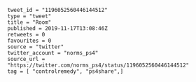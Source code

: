 ```
tweet_id = "1196052560446144512"
type = "tweet"
title = "Room"
published = 2019-11-17T13:08:46Z
retweets = 0
favourites = 0
source = "twitter"
twitter_account = "norms_ps4"
source_url = "https://twitter.com/norms_ps4/status/1196052560446144512"
tag = [ "controlremedy", "ps4share",]
```

<p class='image'><img src='http://mnf.m17s.net/2019/11/17/EJk7dqNXkAMiqpu.jpg' alt=''></p>

